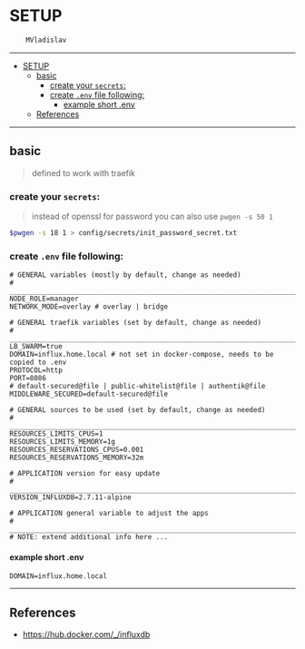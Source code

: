 # SETUP

```sh
    MVladislav
```

---

- [SETUP](#setup)
  - [basic](#basic)
    - [create your `secrets`:](#create-your-secrets)
    - [create `.env` file following:](#create-env-file-following)
      - [example short .env](#example-short-env)
  - [References](#references)

---

## basic

> defined to work with traefik

### create your `secrets`:

> instead of openssl for password you can also use `pwgen -s 50 1`

```sh
$pwgen -s 18 1 > config/secrets/init_password_secret.txt
```

### create `.env` file following:

```env
# GENERAL variables (mostly by default, change as needed)
# ______________________________________________________________________________
NODE_ROLE=manager
NETWORK_MODE=overlay # overlay | bridge

# GENERAL traefik variables (set by default, change as needed)
# ______________________________________________________________________________
LB_SWARM=true
DOMAIN=influx.home.local # not set in docker-compose, needs to be copied to .env
PROTOCOL=http
PORT=8086
# default-secured@file | public-whitelist@file | authentik@file
MIDDLEWARE_SECURED=default-secured@file

# GENERAL sources to be used (set by default, change as needed)
# ______________________________________________________________________________
RESOURCES_LIMITS_CPUS=1
RESOURCES_LIMITS_MEMORY=1g
RESOURCES_RESERVATIONS_CPUS=0.001
RESOURCES_RESERVATIONS_MEMORY=32m

# APPLICATION version for easy update
# ______________________________________________________________________________
VERSION_INFLUXDB=2.7.11-alpine

# APPLICATION general variable to adjust the apps
# ______________________________________________________________________________
# NOTE: extend additional info here ...
```

#### example short .env

```env
DOMAIN=influx.home.local
```

---

## References

- <https://hub.docker.com/_/influxdb>
